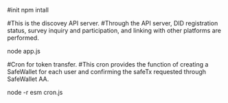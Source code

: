 #init
npm intall


#This is the discovey API server.
#Through the API server, DID registration status, survey inquiry and participation, and linking with other platforms are performed.


node app.js

#Cron for token transfer.
#This cron provides the function of creating a SafeWallet for each user and confirming the safeTx requested through SafeWallet AA.


node -r esm cron.js 
